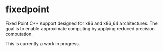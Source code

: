 # fixedpoint
Fixed Point C++ support designed for x86 and x86_64 architectures.
The goal is to enable approximate computing by applying reduced precision computation.

This is currently a work in progress.
